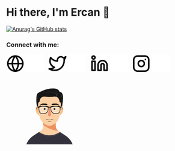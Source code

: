 # Hi there, I'm Ercan 👋 

[![Anurag's GitHub stats](https://github-readme-stats.vercel.app/api?username=ercnersoy)](https://github.com/ercnersoy/github-readme-stats)

### Connect with me:
[![website](./img/globe-light.svg)](http://ercanersoy.com.tr/)
[![website](./img/globe-dark.svg)](http://ercanersoy.com.tr/)
&nbsp;
[![website](./img/twitter-light.svg)](https://twitter.com/ercnersoy)
[![website](./img/twitter-dark.svg)](https://twitter.com/ercnersoy)
&nbsp;
[![website](./img/linkedin-light.svg)](https://www.linkedin.com/in/ercanersoy/)
[![website](./img/linkedin-dark.svg)](https://www.linkedin.com/in/ercanersoy/)
&nbsp;
[![website](./img/instagram-light.svg)](https://www.instagram.com/ercnersoy)
[![website](./img/instagram-dark.svg)](https://www.instagram.com/ercnersoy)


<img src="./img/profile.gif" width="230">

